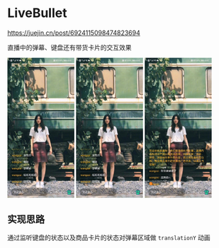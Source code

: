 # LiveBullet

https://juejin.cn/post/6924115098474823694

直播中的弹幕、键盘还有带货卡片的交互效果

<img src="https://github.com/dawangzai/LiveBullet/blob/master/gif1.gif" width="30%" height="30%"> <img src="https://github.com/dawangzai/LiveBullet/blob/master/gif2.gif" width="30%" height="30%"> <img src="https://github.com/dawangzai/LiveBullet/blob/master/gif3.gif" width="30%" height="30%">


## 实现思路

通过监听键盘的状态以及商品卡片的状态对弹幕区域做 `translationY` 动画